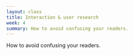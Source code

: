 ```yaml
---
layout: class
title: Interaction & user research
week: 4
summary: How to avoid confusing your readers.
---
```


How to avoid confusing your readers.

